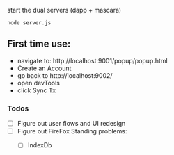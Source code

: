 start the dual servers (dapp + mascara)
```
node server.js
```

## First time use:

- navigate to: http://localhost:9001/popup/popup.html
- Create an Account
- go back to http://localhost:9002/
- open devTools
- click Sync Tx

### Todos

  - [ ] Figure out user flows and UI redesign
  - [ ] Figure out FireFox
    Standing problems:
    - [ ] IndexDb


